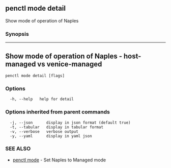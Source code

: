 ## penctl mode detail

Show mode of operation of Naples

### Synopsis



-------------------------------------------------------------------
 Show mode of operation of Naples - host-managed vs venice-managed 
-------------------------------------------------------------------


```
penctl mode detail [flags]
```

### Options

```
  -h, --help   help for detail
```

### Options inherited from parent commands

```
  -j, --json      display in json format (default true)
  -t, --tabular   display in tabular format
  -v, --verbose   verbose output
  -y, --yaml      display in yaml json
```

### SEE ALSO
* [penctl mode](penctl_mode.md)	 - Set Naples to Managed mode

